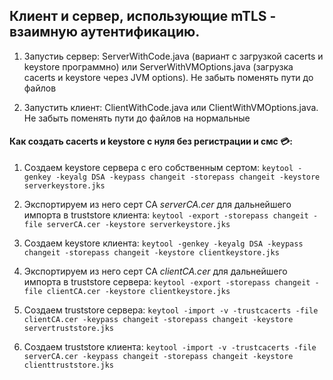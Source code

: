 ## Клиент и сервер, использующие mTLS - взаимную аутентификацию.

1. Запустиь сервер: ServerWithCode.java (вариант с загрузкой cacerts и keystore программно) или ServerWithVMOptions.java (загрузка cacerts и keystore через JVM options). Не забыть поменять пути до файлов

2. Запустить клиент: ClientWithCode.java или ClientWithVMOptions.java. Не забыть поменять пути до файлов на нормальные


#### Как создать cacerts и keystore с нуля без регистрации и смс :credit_card::

1. Создаем keystore сервера с его собственным сертом:
   `keytool -genkey -keyalg DSA -keypass changeit -storepass changeit -keystore serverkeystore.jks`

2. Экспортируем из него серт СА *serverCA.cer* для дальнейшего импорта в truststore клиента:
   `keytool -export -storepass changeit -file serverCA.cer -keystore serverkeystore.jks`

3. Создаем keystore клиента:
   `keytool -genkey -keyalg DSA -keypass changeit -storepass changeit -keystore clientkeystore.jks`

4. Экспортируем из него серт СА *clientCA.cer* для дальнейшего импорта в truststore сервера:
   `keytool -export -storepass changeit -file clientCA.cer -keystore clientkeystore.jks`
   
5. Создаем truststore сервера:
   `keytool -import -v -trustcacerts -file clientCA.cer -keypass changeit -storepass changeit -keystore servertruststore.jks`
   
6. Создаем truststore клиента:
   `keytool -import -v -trustcacerts -file serverCA.cer -keypass changeit -storepass changeit -keystore clienttruststore.jks`
